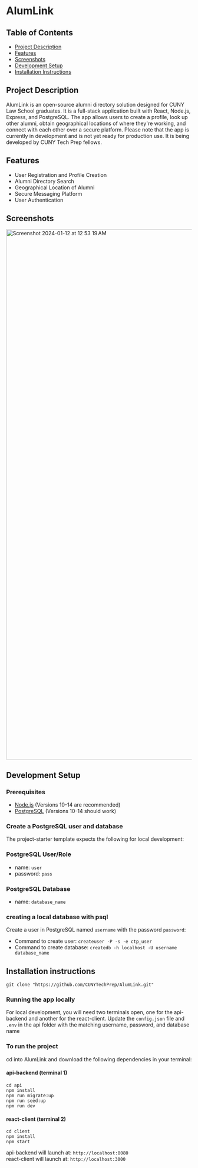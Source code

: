 # AlumLink

## Table of Contents
- [Project Description](#project-description)
- [Features](#features)
- [Screenshots](#screenshots)
- [Development Setup](#development-setup)
- [Installation Instructions](#installation-instructions)


## Project Description

AlumLink is an open-source alumni directory solution designed for CUNY Law School graduates. It is a full-stack application built with React, Node.js, Express, and PostgreSQL. The app allows users to create a profile, look up other alumni, obtain geographical locations of where they're working, and connect with each other over a secure platform. Please note that the app is currently in development and is not yet ready for production use. It is being developed by CUNY Tech Prep fellows.

## Features

- User Registration and Profile Creation
- Alumni Directory Search
- Geographical Location of Alumni
- Secure Messaging Platform
- User Authentication

## Screenshots
<img width="1439" alt="Screenshot 2024-01-12 at 12 53 19 AM" src="https://github.com/jawadrada/AlumLink/assets/103535961/f23c2ab8-beb2-4ffa-aa01-4786014cea11">

## Development Setup

### Prerequisites

- [Node.js](https://nodejs.org/) (Versions 10-14 are recommended)
- [PostgreSQL](https://www.postgresql.org/) (Versions 10-14 should work)

### Create a PostgreSQL user and database
The project-starter template expects the following for local development:

### PostgreSQL User/Role
- name: `user`
- password: `pass`

### PostgreSQL Database
- name: `database_name`

### creating a local database with psql
Create a user in PostgreSQL named `username` with the password `password`:

- Command to create user: `createuser -P -s -e ctp_user`
- Command to create database: `createdb -h localhost -U username database_name`

## Installation instructions
`git clone "https://github.com/CUNYTechPrep/AlumLink.git"`

### Running the app locally
For local development, you will need two terminals open, one for the api-backend and another for the react-client.
Update the `config.json` file and `.env` in the api folder with the matching username, password, and database name

### To run the project 
cd into AlumLink and download the following dependencies in your terminal:

#### api-backend (terminal 1)
``` 
cd api
npm install
npm run migrate:up
npm run seed:up
npm run dev
```

#### react-client (terminal 2)
```
cd client
npm install
npm start
```

api-backend will launch at: `http://localhost:8080`  
react-client will launch at: `http://localhost:3000`  
